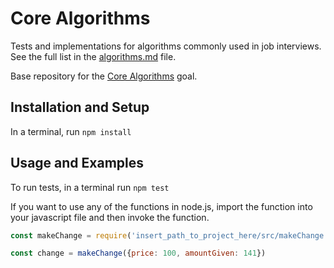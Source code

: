 # Core Algorithms

Tests and implementations for algorithms commonly used in job interviews. See the full list in the [algorithms.md](algorithms.md) file.

Base repository for the [Core Algorithms](http://jsdev.learnersguild.org/goals/123) goal.

## Installation and Setup

In a terminal, run
`npm install`

## Usage and Examples

To run tests, in a terminal run
`npm test`

If you want to use any of the functions in node.js, import the function into your javascript file and then invoke the function.

```js
const makeChange = require('insert_path_to_project_here/src/makeChange')

const change = makeChange({price: 100, amountGiven: 141})
```
